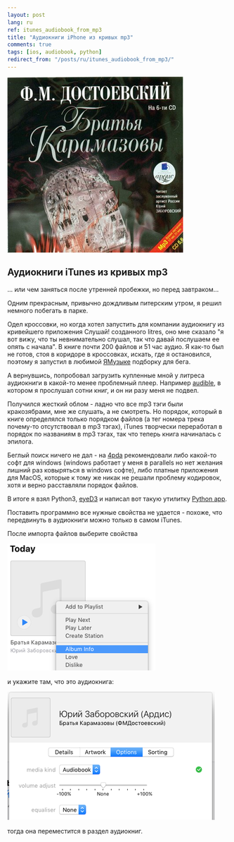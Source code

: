 ```yaml
---
layout: post
lang: ru
ref: itunes_audiobook_from_mp3
title: "Аудиокниги iPhone из кривых mp3"
comments: true
tags: [ios, audiobook, python]
redirect_from: "/posts/ru/itunes_audiobook_from_mp3/"
---
```

![](/images/brothers_karamazov_ardis.jpg)

## Аудиокниги iTunes из кривых mp3
... или чем заняться после утренней пробежки, но перед завтраком...

Одним прекрасным, привычно дождливым питерским утром, я решил немного побегать в парке.

Одел кроссовки, но когда хотел запустить для компании аудиокнигу из кривейшего приложения Слушай!
созданного litres, оно мне сказало "я вот вижу, что ты невнимательно слушал, так что давай
послушаем ее опять с начала". В книге почти 200 файлов и 51 час аудио. Я как-то был не готов,
стоя в коридоре в кроссовках, искать, где я остановился, поэтому я запустил в любимой 
[ЯМузыке](https://music.yandex.ru/home) подборку для бега. 

А вернувшись, попробовал загрузить купленные мной у литреса аудиокниги в какой-то менее проблемный плеер.
Например [audible](http://www.audible.com), в котором я прослушал сотни книг, и он ни разу меня не подвел.

Получился жесткий облом - ладно что все mp3 тэги были кракозябрами, мне же слушать, а не смотреть.
Но порядок, который в книге определялся только порядком файлов (а тег номера трека почему-то отсутствовал
в mp3 тэгах), iTunes творчески переработал в порядок по названиям в mp3 тэгах, так что теперь книга 
начиналась с эпилога.

Беглый поиск ничего не дал - на [4pda](https://4pda.ru/forum/index.php?showtopic=114851) 
рекомендовали либо какой-то софт для windows (windows работает у меня
в parallels но нет желания лишний раз ковыряться в windows софте), либо платные приложения для MacOS,
которые к тому же никак не решали проблему кодировок, хотя и верно расставляли порядок файлов.

В итоге я взял Python3, [eyeD3](https://eyed3.readthedocs.io/en/latest/) и написал вот такую утилитку
[Python app](https://github.com/masterandrey/itunes-audiobook-from-mp3).

Поставить программно все нужные свойства не удается - похоже, что передвинуть в аудиокниги можно 
только в самом iTunes.

После импорта файлов выберите свойства

![](/images/itunes_media_kind.png)

и укажите там, что это аудиокнига:

![](/images/itunes_media_kind_select.png)

тогда она переместится в раздел аудиокниг.





